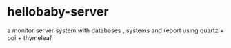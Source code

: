 # hellobaby-server
a monitor server system  with databases , systems and report using quartz + poi + thymeleaf
